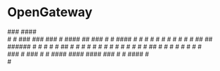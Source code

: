 OpenGateway
====
 \#\#\#                     \#\#\#\#                                       
\#   \#  \#\#\#   \#\#\#   \#\#\#  \#     \#\#\#\#   \#\#    \#\#\#  \#     \# \#\#\#\# \#    \#
\#   \# \#   \# \#   \# \#   \# \#  \#\#   \#\# \#\#\#\#\#\# \#   \# \#  \#  \#   \#\#  \#  \# 
\#   \# \# \#   \# \#   \#   \# \#   \# \#  \#   \#\#   \# \#    \# \# \#  \#  \#    \#  
 \#\#\#  \#      \#\#\#  \#   \#  \#\#\#\# \#\#\#\#   \#\#\#\#  \#\#\#    \# \#   \#\#\#\#   \#   
                                                              \# 
